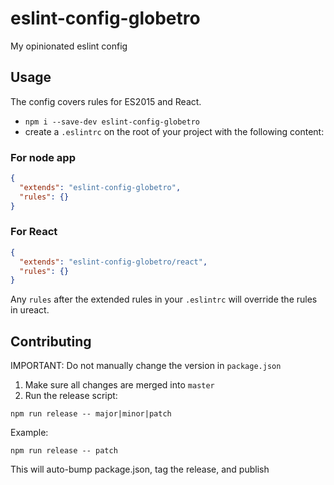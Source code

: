 # eslint-config-globetro
My opinionated eslint config

## Usage
The config covers rules for ES2015 and React.

- `npm i --save-dev eslint-config-globetro`
- create a `.eslintrc` on the root of your project with the following content:

### For node app
```json
{
  "extends": "eslint-config-globetro",
  "rules": {}
}
```

### For React
```json
{
  "extends": "eslint-config-globetro/react",
  "rules": {}
}
```

Any `rules` after the extended rules in your `.eslintrc` will override the rules in ureact.

## Contributing
IMPORTANT: Do not manually change the version in `package.json`

1. Make sure all changes are merged into `master`
2. Run the release script:

`npm run release -- major|minor|patch`

Example:

`npm run release -- patch`

This will auto-bump package.json, tag the release, and publish
